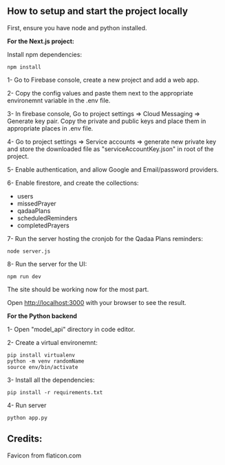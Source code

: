 
## How to setup and start the project locally
First, ensure you have node and python installed.

**For the Next.js project:**

Install npm dependencies:
```
npm install 
```

1- Go to Firebase console, create a new project and add a web app.

2- Copy the config values and paste them next to the appropriate environemnt variable in the .env file.

3- In firebase console, Go to project settings => Cloud Messaging => Generate key pair.
Copy the private and public keys and place them in appropriate places in .env file.
 
4- Go to project settings => Service accounts => generate new private key and store the downloaded file as "serviceAccountKey.json" in root of the project.

5- Enable authentication, and allow Google and Email/password providers.

6- Enable firestore, and create the collections:
* users
* missedPrayer
* qadaaPlans
* scheduledReminders
* completedPrayers

7- Run the server hosting the cronjob for the Qadaa Plans reminders:
```
node server.js
```

8- Run the server for the UI:
```
npm run dev
```

The site should be working now for the most part.

Open [http://localhost:3000](http://localhost:3000) with your browser to see the result.

**For the Python backend**

1- Open "model_api" directory in code editor.

2- Create a virtual environemnt:
```
pip install virtualenv
python -m venv randomName
source env/bin/activate
```

3- Install all the dependencies:
```
pip install -r requirements.txt
```
4- Run server
```
python app.py
```


## Credits:
Favicon from flaticon.com
